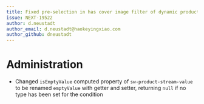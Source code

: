 ```yaml
---
title: Fixed pre-selection in has cover image filter of dynamic product groups
issue: NEXT-19522
author: d.neustadt
author_email: d.neustadt@haokeyingxiao.com
author_github: dneustadt
---
```

# Administration
* Changed `isEmptyValue` computed property of `sw-product-stream-value` to be renamed `emptyValue` with getter and setter, returning `null` if no type has been set for the condition

